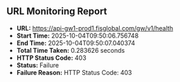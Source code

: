 ## URL Monitoring Report

- **URL:** https://api-gw1-prod1.fisglobal.com/gw/v1/health
- **Start Time:** 2025-10-04T09:50:06.756748
- **End Time:** 2025-10-04T09:50:07.040374
- **Total Time Taken:** 0.283626 seconds
- **HTTP Status Code:** 403
- **Status:** Failure
- **Failure Reason:** HTTP Status Code: 403
